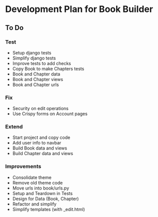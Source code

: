 # Development Plan for Book Builder

## To Do

### Test
* Setup django tests
* Simplify django tests
* Improve tests to add checks
* Copy Book to make Chapters tests
* Book and Chapter data
* Book and Chapter views
* Book and Chapter urls

### Fix
* Security on edit operations
* Use Crispy forms on Account pages

### Extend
* Start project and copy code
* Add user info to navbar
* Build Book data and views
* Build Chapter data and views

### Improvements
* Consolidate theme
* Remove old theme code
* Move urls into book/urls.py
* Setup and Teardown in Tests
* Design for Data (Book, Chapter)
* Refactor and simplify
* Simplify templates (with _edit.html)

